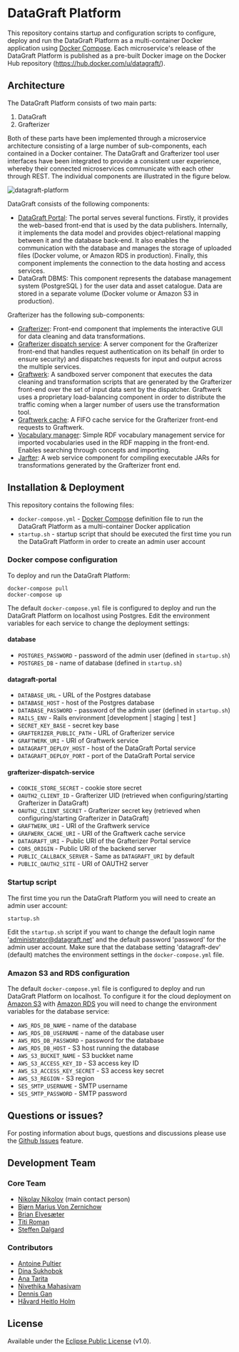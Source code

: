 # DataGraft Platform

This repository contains startup and configuration scripts to configure, deploy and run the DataGraft Platform as a multi-container Docker application using [Docker Compose](https://docs.docker.com/compose/). Each microservice's release of the DataGraft Platform is published as a pre-built Docker image on the Docker Hub repository (https://hub.docker.com/u/datagraft/).

## Architecture

The DataGraft Platform consists of two main parts:

1. DataGraft
2. Grafterizer

Both of these parts have been implemented through a microservice architecture consisting of a large number of sub-components, each contained in a Docker container. The DataGraft and Grafterizer tool user interfaces have been integrated to provide a consistent user experience, whereby their connected microservices communicate with each other through REST. The individual components are illustrated in the figure below. 

![datagraft-platform](https://cloud.githubusercontent.com/assets/2796494/21607399/0bd98db8-d1b6-11e6-8f3f-6d74ba24bc98.png)

DataGraft consists of the following components:
*	[DataGraft Portal](https://github.com/datagraft/datagraft-portal): The portal serves several functions. Firstly, it provides the web-based front-end that is used by the data publishers. Internally, it implements the data model and provides object-relational mapping between it and the database back-end. It also enables the communication with the database and manages the storage of uploaded files (Docker volume, or Amazon RDS  in production). Finally, this component implements the connection to the data hosting and access services.
*	DataGraft DBMS: This component represents the database management system (PostgreSQL ) for the user data and asset catalogue. Data are stored in a separate volume (Docker volume or Amazon S3  in production).

Grafterizer has the following sub-components:
*	[Grafterizer](https://github.com/datagraft/grafterizer): Front-end component that implements the interactive GUI for data cleaning and data transformations.
*	[Grafterizer dispatch service](https://github.com/datagraft/grafterizer-dispatch-service): A server component for the Grafterizer front-end that handles request authentication on its behalf (in order to ensure security) and dispatches requests for input and output across the multiple services.
*	[Graftwerk](https://github.com/datagraft/graftwerk): A sandboxed server component that executes the data cleaning and transformation scripts that are generated by the Grafterizer front-end over the set of input data sent by the dispatcher. Graftwerk uses a proprietary load-balancing component in order to distribute the traffic coming when a larger number of users use the transformation tool. 
*	[Graftwerk cache](https://github.com/datagraft/graftwerk-cache): A FIFO cache service for the Grafterizer front-end requests to Graftwerk.
*	[Vocabulary manager](https://github.com/datagraft/vocabulary-manager): Simple RDF vocabulary management service for imported vocabularies used in the RDF mapping in the front-end. Enables searching through concepts and importing.
*	[Jarfter](https://github.com/datagraft/jarfter): A web service component for compiling executable JARs for transformations generated by the Grafterizer front end. 

## Installation & Deployment

This repository contains the following files:

* `docker-compose.yml` - [Docker Compose](https://docs.docker.com/compose/) definition file to run the DataGraft Platform as a multi-container Docker application
* `startup.sh` - startup script that should be executed the first time you run the DataGraft Platform in order to create an admin user account

### Docker compose configuration

To deploy and run the DataGraft Platform:

```
docker-compose pull
docker-compose up
```

The default `docker-compose.yml` file is configured to deploy and run the DataGraft Platform on localhost using Postgres. Edit the environment variables for each service to change the deployment settings:

#### database

* `POSTGRES_PASSWORD` - password of the admin user (defined in `startup.sh`)
* `POSTGRES_DB` - name of database (defined in `startup.sh`)

#### datagraft-portal

* `DATABASE_URL` - URL of the Postgres database
* `DATABASE_HOST` - host of the Postgres database
* `DATABASE_PASSWORD` - password of the admin user (defined in `startup.sh`)
* `RAILS_ENV` - Rails environment [development | staging | test ]
* `SECRET_KEY_BASE` - secret key base
* `GRAFTERIZER_PUBLIC_PATH` - URL of Grafterizer service
* `GRAFTWERK_URI` - URI of Graftwerk service
* `DATAGRAFT_DEPLOY_HOST` - host of the DataGraft Portal service
* `DATAGRAFT_DEPLOY_PORT` - port of the DataGraft Portal service

#### grafterizer-dispatch-service

* `COOKIE_STORE_SECRET` - cookie store secret
* `OAUTH2_CLIENT_ID` - Grafterizer UID (retrieved when configuring/starting Grafterizer in DataGraft)
* `OAUTH2_CLIENT_SECRET` - Grafterizer secret key (retrieved when configuring/starting Grafterizer in DataGraft)
* `GRAFTWERK_URI` - URI of the Graftwerk service
* `GRAFWERK_CACHE_URI` - URI of the Graftwerk cache service
* `DATAGRAFT_URI` - Public URI of the Grafterizer Portal service
* `CORS_ORIGIN` - Public URI of the backend server
* `PUBLIC_CALLBACK_SERVER` - Same as `DATAGRAFT_URI` by default
* `PUBLIC_OAUTH2_SITE` - URI of OAUTH2 server

### Startup script

The first time you run the DataGraft Platform you will need to create an admin user account:

```
startup.sh
```

Edit the `startup.sh` script if you want to change the default login name 'administrator@datagraft.net' and the default password 'password' for the admin user account. Make sure that the database setting 'datagraft-dev' (default) matches the environment settings in the `docker-compose.yml` file.

### Amazon S3 and RDS configuration

The default `docker-compose.yml` file is configured to deploy and run DataGraft Platform on localhost. To configure it for the cloud deployment on [Amazon S3](https://aws.amazon.com/s3/) with [Amazon RDS](https://aws.amazon.com/rds/) you will need to change the environment variables for the database service:

* `AWS_RDS_DB_NAME` - name of the database
* `AWS_RDS_DB_USERNAME` - name of the database user
* `AWS_RDS_DB_PASSWORD` - password for the database
* `AWS_RDS_DB_HOST` - S3 host running the database
* `AWS_S3_BUCKET_NAME` - S3 buckket name
* `AWS_S3_ACCESS_KEY_ID` - S3 access key ID
* `AWS_S3_ACCESS_KEY_SECRET` - S3 access key secret
* `AWS_S3_REGION` - S3 region
* `SES_SMTP_USERNAME` - SMTP username
* `SES_SMTP_PASSWORD` - SMTP password

## Questions or issues?

For posting information about bugs, questions and discussions please use the [Github Issues](https://github.com/datagraft/datagraft-platform/issues) feature.

## Development Team

### Core Team

- [Nikolay Nikolov](https://github.com/nvnikolov) (main contact person)
- [Bjørn Marius Von Zernichow](https://github.com/bmzernichow)
- [Brian Elvesæter](https://github.com/elvesater)
- [Titi Roman](https://github.com/dr0)
- [Steffen Dalgard](https://github.com/sdalgard)

### Contributors

- [Antoine Pultier](https://github.com/yellowiscool)
- [Dina Sukhobok](https://github.com/dinans)
- [Ana Tarita](https://github.com/taritaAna)
- [Nivethika Mahasivam](https://github.com/nivemaham)
- [Dennis Gan](https://github.com/dennisgan)
- [Håvard Heitlo Holm](https://github.com/havahol)

## License

Available under the [Eclipse Public License](/LICENSE) (v1.0).
